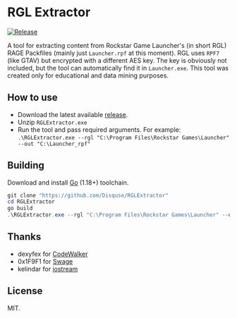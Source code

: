 # RGL Extractor
[![Release](https://github.com/Disquse/RGLExtractor/actions/workflows/release.yml/badge.svg)](https://github.com/Disquse/RGLExtractor/actions/workflows/release.yml)

A tool for extracting content from Rockstar Game Launcher's (in short RGL) RAGE Packfiles (mainly just `Launcher.rpf` at this moment).
RGL uses `RPF7` (like GTAV) but encrypted with a different AES key. The key is obviously not included, but the tool can automatically find it in `Launcher.exe`.
This tool was created only for educational and data mining purposes.

## How to use
- Download the latest available [release](https://github.com/Disquse/RGLExtractor/releases).
- Unzip `RGLExtractor.exe`
- Run the tool and pass required arguments. For example:
`.\RGLExtractor.exe --rgl "C:\Program Files\Rockstar Games\Launcher" --out "C:\Launcher_rpf"`

## Building
Download and install [Go](https://go.dev) (1.18+) toolchain.

```powershell
git clone "https://github.com/Disquse/RGLExtractor"
cd RGLExtractor
go build
.\RGLExtractor.exe --rgl "C:\Program Files\Rockstar Games\Launcher" --out "C:\Launcher_rpf"
```

## Thanks
- dexyfex for [CodeWalker](https://github.com/dexyfex/CodeWalker)
- 0x1F9F1 for [Swage](https://github.com/0x1F9F1/Swage)
- kelindar for [iostream](https://github.com/kelindar/iostream)

## License
MIT.
